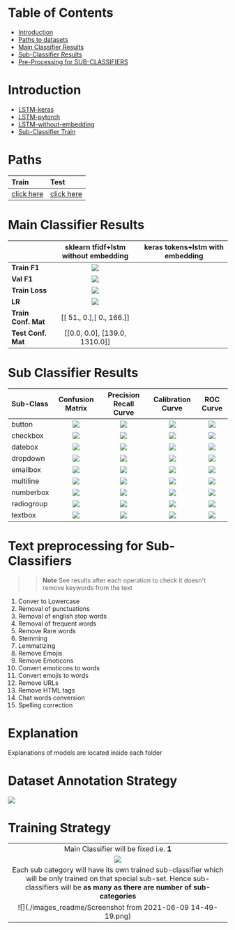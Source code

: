 
# Table of Contents

- [Introduction](#introduction)
- [Paths to datasets](#paths)
- [Main Classifier Results](#main-classifier-results)
- [Sub-Classifier Results](#sub-classifier-results)
- [Pre-Processing for SUB-CLASSIFIERS](#text-preprocessing-for-sub-classifiers)

# Introduction 


- [LSTM-keras](lstm_keras_nltk)
- [LSTM-pytorch](lstm_torch_tokenizer)
- [LSTM-without-embedding](lstm_without_embedding)
- [Sub-Classifier Train](./sub_classifiers)

# Paths
| Train | Test |
| :---------- | :-------------|
|[click here](https://bitbucket.org/nahmed_Ultimus/ai_all-assignments/src/03dd7b0ed8bc2b734835a2ea400620a54e30a6df/dataset/Ultimus%20Work/Commands_with_labels.csv#lines-1)       |   [click here](https://bitbucket.org/nahmed_Ultimus/ai_all-assignments/src/03dd7b0ed8bc2b734835a2ea400620a54e30a6df/dataset/validation_data/val.csv#lines-1) |



# Main Classifier Results

| | sklearn tfidf+lstm without embedding | keras tokens+lstm with embedding |
|:-----| :-----------------: | :-----------: |
|**Train F1** | ![](lstm_without_embedding/epoch_f1.png)| |
| **Val F1** | ![](lstm_without_embedding/val_epoch_f1.png)| |
|**Train Loss** | ![](lstm_without_embedding/epoch_loss.png)|  |
| **LR** |![](lstm_without_embedding/epoch_lr.png)|  |
| **Train Conf. Mat** |  [[ 51.,   0.],[  0., 166.]]  |
| **Test Conf. Mat** |  [[0.0, 0.0], [139.0, 1310.0]]  |


# Sub Classifier Results

| Sub-Class | Confusion Matrix | Precision Recall Curve | Calibration Curve | ROC Curve | 
|:----------| :--------------: | :---------------------:| :----------------:| :-----------: |
|button | ![](./sub_classifiers/confusion_matrix_button.png) | ![](./sub_classifiers/precision_recall_button.png) | ![](./sub_classifiers/calibration_curve_button.png) | ![](./sub_classifiers/roc_curve_button.png) |
|checkbox | ![](./sub_classifiers/confusion_matrix_checkbox.png) | ![](./sub_classifiers/precision_recall_checkbox.png) | ![](./sub_classifiers/calibration_curve_checkbox.png) | ![](./sub_classifiers/roc_curve_checkbox.png) |
|datebox  | ![](./sub_classifiers/confusion_matrix_datebox.png) | ![](sub_classifiers/precision_recall_datebox.png) | ![](./sub_classifiers/calibration_curve_datebox.png) | ![](./sub_classifiers/roc_curve_datebox.png) |
|dropdown | ![](./sub_classifiers/confusion_matrix_dropdown.png) | ![](./sub_classifiers/precision_recall_dropdown.png) | ![](./sub_classifiers/calibration_curve_dropdown.png) | ![](./sub_classifiers/roc_curve_dropdown.png) |
|emailbox | ![](./sub_classifiers/confusion_matrix_emailbox.png) | ![](./sub_classifiers/precision_recall_emailbox.png) | ![](./sub_classifiers/calibration_curve_emailbox.png) | ![](./sub_classifiers/roc_curve_emailbox.png) |
|multiline| ![](./sub_classifiers/confusion_matrix_multiline.png) | ![](./sub_classifiers/precision_recall_multiline.png)| ![](./sub_classifiers/calibration_curve_multiline.png) | ![](./sub_classifiers/roc_curve_multiline.png)|
|numberbox| ![](./sub_classifiers/confusion_matrix_numberbox.png) | ![](./sub_classifiers/precision_recall_numberbox.png)| ![](./sub_classifiers/calibration_curve_numberbox.png) | ![](./sub_classifiers/roc_curve_numberbox.png)|
|radiogroup| ![](./sub_classifiers/confusion_matrix_radiogroup.png)| ![](./sub_classifiers/precision_recall_radiogroup.png)| ![](./sub_classifiers/calibration_curve_radiogroup.png) | ![](./sub_classifiers/roc_curve_radiogroup.png) |
|textbox| ![](./sub_classifiers/confusion_matrix_textbox.png)      | ![](./sub_classifiers/precision_recall_textbox.png)  | ![](./sub_classifiers/calibration_curve_textbox.png)    | ![](./sub_classifiers/roc_curve_textbox.png) |

# Text preprocessing for Sub-Classifiers

>> **Note** See results after each operation to check it doesn't remove keywords from the text

1. Conver to Lowercase
1. Removal of punctuations
1. Removal of english stop words
1. Removal of frequent words
1. Remove Rare words
1. Stemming
1. Lemmatizing
1. Remove Emojis
1. Remove Emoticons
1. Convert emoticons to words
1. Convert emojis to words
1. Remove URLs 
1. Remove HTML tags
1. Chat words conversion
1. Spelling correction


# Explanation

Explanations of models are located inside each folder



# Dataset Annotation Strategy

![](./images_readme/Screenshot%20from%202021-06-09%2014-49-00.png)

# Training Strategy

|      |
|:--------:|
|Main Classifier will be fixed i.e. **1**  |
|![](./images_readme/Screenshot%20from%202021-06-09%2014-49-07.png)|
|Each sub category will have its own trained sub-classifier which will be only trained on that special sub-set. Hence sub-classifiers will be **as many as there are number of sub-categories** |
|![](./images_readme/Screenshot from 2021-06-09 14-49-19.png)|
